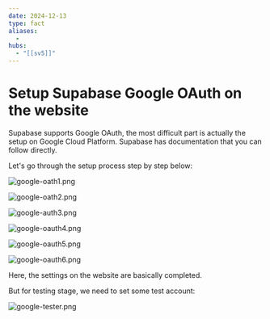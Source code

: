```yaml
---
date: 2024-12-13
type: fact
aliases:
  -
hubs:
  - "[[sv5]]"
---
```


# Setup Supabase Google OAuth on the website

Supabase supports Google OAuth, the most difficult part is actually the setup on Google Cloud Platform. Supabase has documentation that you can follow directly.

Let's go through the setup process step by step below:

![google-oath1.png](../assets/imgs/google-oath1.png)

![google-oath2.png](../assets/imgs/google-oath2.png)

![google-auth3.png](../assets/imgs/google-auth3.png)

![google-oauth4.png](../assets/imgs/google-oauth4.png)

![google-oauth5.png](../assets/imgs/google-oauth5.png)

![google-oauth6.png](../assets/imgs/google-oauth6.png)

Here, the settings on the website are basically completed.

But for testing stage, we need to set some test account:

![google-tester.png](../assets/imgs/google-tester.png)




